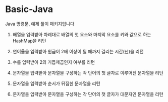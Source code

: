 # Basic-Java

Java 명령문, 예제 풀이 패키지입니다

1. 배열을 입력받아 차례대로 배열의 첫 요소와 마지막 요소를 키와 값으로 하는 HashMap을 리턴

2. 연이율을 입력받아 원금이 2배 이상이 될 때까지 걸리는 시간(년)을 리턴

3. 수를 입력받아 2의 거듭제곱인지 여부를 리턴

4. 문자열을 입력받아 문자열을 구성하는 각 단어의 첫 글자로 이루어진 문자열을 리턴

5. 문자열을 입력받아 순서가 뒤집힌 문자열을 리턴

6. 문자열을 입력받아 문자열을 구성하는 각 단어의 첫 글자가 대문자인 문자열을 리턴

